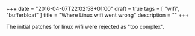 +++
date = "2016-04-07T22:02:58+01:00"
draft = true
tags = [ "wifi", "bufferbloat" ]
title = "Where Linux wifi went wrong"
description = ""
+++

The initial patches for linux wifi were rejected as "too complex". 

